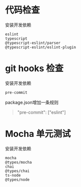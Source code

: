 # 代码检查

安装开发依赖
```
eslint
typescript
@typescript-eslint/parser
@typescript-eslint/eslint-plugin
```

# git hooks 检查
安装开发依赖
```
pre-commit
```
package.json增加一条规则
> "pre-commit": ["eslint"]

# Mocha 单元测试
安装开发依赖
```
mocha
@types/mocha
chai
@types/chai
ts-node
@types/node
```
